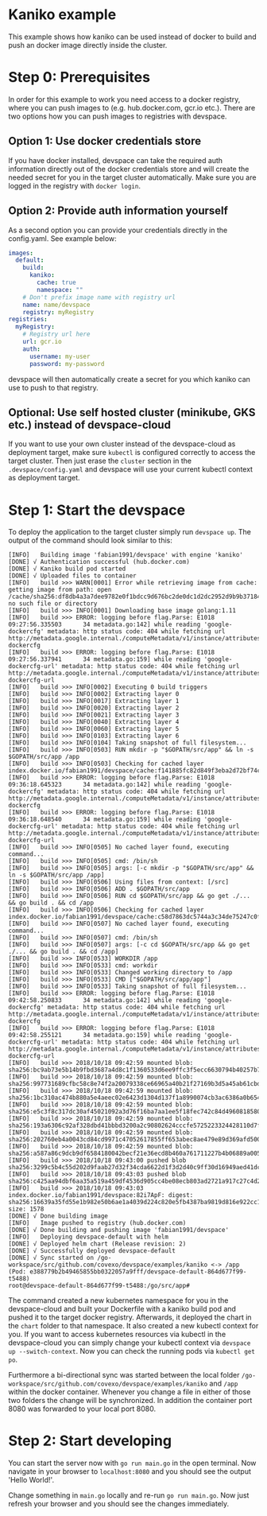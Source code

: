 # Kaniko example

This example shows how kaniko can be used instead of docker to build and push an docker image directly inside the cluster.   

# Step 0: Prerequisites

In order for this example to work you need access to a docker registry, where you can push images to (e.g. hub.docker.com, gcr.io etc.). There are two options how you can push images to registries with devspace. 

## Option 1: Use docker credentials store
If you have docker installed, devspace can take the required auth information directly out of the docker credentials store and will create the needed secret for you in the target cluster automatically. Make sure you are logged in the registry with `docker login`.  

## Option 2: Provide auth information yourself
As a second option you can provide your credentials directly in the config.yaml. See example below:

```yaml
images:
  default:
    build:
      kaniko:
        cache: true
        namespace: ""
    # Don't prefix image name with registry url 
    name: name/devspace
    registry: myRegistry
registries:
  myRegistry:
    # Registry url here
    url: gcr.io 
    auth:
      username: my-user
      password: my-password
```

devspace will then automatically create a secret for you which kaniko can use to push to that registry.  

## Optional: Use self hosted cluster (minikube, GKS etc.) instead of devspace-cloud

If you want to use your own cluster instead of the devspace-cloud as deployment target, make sure `kubectl` is configured correctly to access the target cluster. Then just erase the `cluster` section in the `.devspace/config.yaml` and devspace will use your current kubectl context as deployment target.  

# Step 1: Start the devspace

To deploy the application to the target cluster simply run `devspace up`. The output of the command should look similar to this: 

```
[INFO]   Building image 'fabian1991/devspace' with engine 'kaniko'
[DONE] √ Authentication successful (hub.docker.com)
[DONE] √ Kaniko build pod started
[DONE] √ Uploaded files to container
[INFO]   build >>> WARN[0001] Error while retrieving image from cache: getting image from path: open /cache/sha256:df8db4a3a7dee9782e0f1bdcc9d676bc2de0dc1d2dc2952d9b9b3718445b1455: no such file or directory
[INFO]   build >>> INFO[0001] Downloading base image golang:1.11
[INFO]   build >>> ERROR: logging before flag.Parse: E1018 09:27:56.335503      34 metadata.go:142] while reading 'google-dockercfg' metadata: http status code: 404 while fetching url http://metadata.google.internal./computeMetadata/v1/instance/attributes/google-dockercfg
[INFO]   build >>> ERROR: logging before flag.Parse: E1018 09:27:56.337941      34 metadata.go:159] while reading 'google-dockercfg-url' metadata: http status code: 404 while fetching url http://metadata.google.internal./computeMetadata/v1/instance/attributes/google-dockercfg-url
[INFO]   build >>> INFO[0002] Executing 0 build triggers
[INFO]   build >>> INFO[0002] Extracting layer 0
[INFO]   build >>> INFO[0017] Extracting layer 1
[INFO]   build >>> INFO[0020] Extracting layer 2
[INFO]   build >>> INFO[0021] Extracting layer 3
[INFO]   build >>> INFO[0040] Extracting layer 4
[INFO]   build >>> INFO[0060] Extracting layer 5
[INFO]   build >>> INFO[0103] Extracting layer 6
[INFO]   build >>> INFO[0104] Taking snapshot of full filesystem...
[INFO]   build >>> INFO[0503] RUN mkdir -p "$GOPATH/src/app" && ln -s $GOPATH/src/app /app
[INFO]   build >>> INFO[0503] Checking for cached layer index.docker.io/fabian1991/devspace/cache:f141885fc82d849f3eba2d72bf74ce9842b3f9874ef5b003dd9b846726ee46b4...
[INFO]   build >>> ERROR: logging before flag.Parse: E1018 09:36:18.645323      34 metadata.go:142] while reading 'google-dockercfg' metadata: http status code: 404 while fetching url http://metadata.google.internal./computeMetadata/v1/instance/attributes/google-dockercfg
[INFO]   build >>> ERROR: logging before flag.Parse: E1018 09:36:18.648540      34 metadata.go:159] while reading 'google-dockercfg-url' metadata: http status code: 404 while fetching url http://metadata.google.internal./computeMetadata/v1/instance/attributes/google-dockercfg-url
[INFO]   build >>> INFO[0505] No cached layer found, executing command...
[INFO]   build >>> INFO[0505] cmd: /bin/sh
[INFO]   build >>> INFO[0505] args: [-c mkdir -p "$GOPATH/src/app" && ln -s $GOPATH/src/app /app]
[INFO]   build >>> INFO[0506] Using files from context: [/src]
[INFO]   build >>> INFO[0506] ADD . $GOPATH/src/app
[INFO]   build >>> INFO[0506] RUN cd $GOPATH/src/app && go get ./... && go build . && cd /app
[INFO]   build >>> INFO[0506] Checking for cached layer index.docker.io/fabian1991/devspace/cache:c58d7863dc5744a3c34de75247c0fa5f6d0a0bcaeb46981ff1c190470bc277a4...
[INFO]   build >>> INFO[0507] No cached layer found, executing command...
[INFO]   build >>> INFO[0507] cmd: /bin/sh
[INFO]   build >>> INFO[0507] args: [-c cd $GOPATH/src/app && go get ./... && go build . && cd /app]
[INFO]   build >>> INFO[0533] WORKDIR /app
[INFO]   build >>> INFO[0533] cmd: workdir
[INFO]   build >>> INFO[0533] Changed working directory to /app
[INFO]   build >>> INFO[0533] CMD ["$GOPATH/src/app/app"]
[INFO]   build >>> INFO[0533] Taking snapshot of full filesystem...
[INFO]   build >>> ERROR: logging before flag.Parse: E1018 09:42:58.250833      34 metadata.go:142] while reading 'google-dockercfg' metadata: http status code: 404 while fetching url http://metadata.google.internal./computeMetadata/v1/instance/attributes/google-dockercfg
[INFO]   build >>> ERROR: logging before flag.Parse: E1018 09:42:58.255121      34 metadata.go:159] while reading 'google-dockercfg-url' metadata: http status code: 404 while fetching url http://metadata.google.internal./computeMetadata/v1/instance/attributes/google-dockercfg-url
[INFO]   build >>> 2018/10/18 09:42:59 mounted blob: sha256:bc9ab73e5b14b9fbd3687a4d8c1f1360533d6ee9ffc3f5ecc6630794b40257b7
[INFO]   build >>> 2018/10/18 09:42:59 mounted blob: sha256:997731689cfbc58c8e74f2a20079338ce66965a40b21f27169b3d5a45ab61cbd
[INFO]   build >>> 2018/10/18 09:42:59 mounted blob: sha256:1bc310ac474b880a5e4aeec02e6423d1304d137f1a8990074cb3ac6386a0b654
[INFO]   build >>> 2018/10/18 09:42:59 mounted blob: sha256:e5c3f8c317dc30af45021092a3d76f16ba7aa1ee5f18fec742c84d4960818580
[INFO]   build >>> 2018/10/18 09:42:59 mounted blob: sha256:193a6306c92af328dbd41bbbd3200a2c90802624cccfe5725223324428110d7f
[INFO]   build >>> 2018/10/18 09:42:59 mounted blob: sha256:202760eb4a0043cd84cd9971c47052617855ff653abec8ae479e89d369afd500
[INFO]   build >>> 2018/10/18 09:42:59 mounted blob: sha256:a587a86c9dcb9df6584180042becf21e36ecd8b460a761711227b4b06889a005
[INFO]   build >>> 2018/10/18 09:43:00 pushed blob sha256:3299c5b4c55d202d9faab27d32f34cda6622d1f3d2d40c9ff30d16949aed41dc
[INFO]   build >>> 2018/10/18 09:43:03 pushed blob sha256:c425aa94dbf6aa35a519a459df4536d905cc4be08ecb803ad2721a917c27c4d2
[INFO]   build >>> 2018/10/18 09:43:03 index.docker.io/fabian1991/devspace:82i7ApF: digest: sha256:16639a35fd55e1b982e50b6ae1a4039d224c820e5fb4387ba9819d816e922cc1 size: 1578
[DONE] √ Done building image
[INFO]   Image pushed to registry (hub.docker.com)
[DONE] √ Done building and pushing image 'fabian1991/devspace'
[INFO]   Deploying devspace-default with helm
[DONE] √ Deployed helm chart (Release revision: 2)
[DONE] √ Successfully deployed devspace-default
[DONE] √ Sync started on /go-workspace/src/github.com/covexo/devspace/examples/kaniko <-> /app (Pod: e388779b2b49465855bb0322057a9fff/devspace-default-864d677f99-t5488)
root@devspace-default-864d677f99-t5488:/go/src/app# 
```

The command created a new kubernetes namespace for you in the devspace-cloud and built your Dockerfile with a kaniko build pod and pushed it to the target docker registry. Afterwards, it deployed the chart in the `chart` folder to that namespace. It also created a new kubectl context for you. If you want to access kubernetes resources via kubectl in the devspace-cloud you can simply change your kubectl context via `devspace up --switch-context`. Now you can check the running pods via `kubectl get po`.

Furthermore a bi-directional sync was started between the local folder `/go-workspace/src/github.com/covexo/devspace/examples/kaniko` and `/app` within the docker container. Whenever you change a file in either of those two folders the change will be synchronized. In addition the container port 8080 was forwarded to your local port 8080.  

# Step 2: Start developing

You can start the server now with `go run main.go` in the open terminal. Now navigate in your browser to `localhost:8080` and you should see the output 'Hello World!'.  

Change something in `main.go` locally and re-run `go run main.go`. Now just refresh your browser and you should see the changes immediately.  
